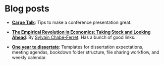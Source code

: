 # Blog posts

- **[Carpe Talk](https://www.tidyverse.org/articles/2018/07/carpe-talk/)**: Tips to make a conference presentation great.

- **[The Empirical Revolution in Economics: Taking Stock and Looking Ahead](http://economistjourney.blogspot.fr/2018/03/the-empirical-revolution-in-economics.html)**: By [Sylvain Chabé-Ferret](https://twitter.com/SylvainCF). Has a bunch of good links.

- **[One year to dissertate](https://livefreeordichotomize.com/2018/09/14/one-year-to-dissertate/)**: Templates for dissertation expectations, meeting agendas, bookdown folder structure, file sharing workflow, and weekly calendar.
